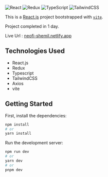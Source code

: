 ![React](https://img.shields.io/badge/react-%2320232a.svg?style=for-the-badge&logo=react&logoColor=%2361DAFB)
![Redux](https://img.shields.io/badge/redux-%23593d88.svg?style=for-the-badge&logo=redux&logoColor=white)
![TypeScript](https://img.shields.io/badge/typescript-%23007ACC.svg?style=for-the-badge&logo=typescript&logoColor=white)
![TailwindCSS](https://img.shields.io/badge/tailwindcss-%2338B2AC.svg?style=for-the-badge&logo=tailwind-css&logoColor=white)

This is a [React.js](https://react.dev/) project bootstrapped with [`vite`](https://vitejs.dev/).

Project completed in 1 day.

Live Url : [neofi-shemil.netlify.app](https://neofi-shemil.netlify.app/) 

## Technologies Used
* React.js
* Redux
* Typescript
* TailwindCSS
* Axios
* vite

## Getting Started

First, install the dependencies:

```bash
npm install
# or
yarn install
```

Run the development server:


```bash
npm run dev
# or
yarn dev
# or
pnpm dev
```

